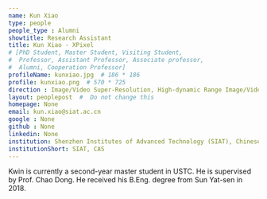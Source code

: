 ```yaml
---
name: Kun Xiao
type: people
people_type : Alumni
showtitle: Research Assistant
title: Kun Xiao - XPixel
# [PhD Student, Master Student, Visiting Student,
#  Professor, Assistant Professor, Associate professor,
#  Alumni, Cooperation Professor]
profileName: kunxiao.jpg  # 186 * 186
profile: kunxiao.png  # 570 * 725
direction : Image/Video Super-Resolution, High-dynamic Range Image/Video and Machine Learning
layout: peoplepost  #  Do not change this
homepage: None
email: kun.xiao@siat.ac.cn
google : None
github : None
linkedin: None
institution: Shenzhen Institutes of Advanced Technology (SIAT), Chinese Academy of Sciences (CAS)
institutionShort: SIAT, CAS
---
```

Kwin is currently a second-year master student in USTC. He is supervised  by Prof. Chao Dong. He received his B.Eng. degree from Sun Yat-sen  in 2018.